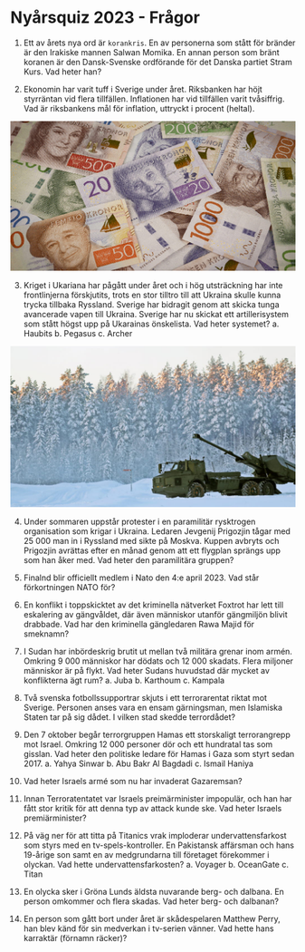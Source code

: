 # Nyårsquiz 2023 - Frågor

1. Ett av årets nya ord är `korankris`. En av personerna som stått för bränder är den Irakiske mannen Salwan Momika. En annan person som bränt koranen är den Dansk-Svenske ordförande för det Danska partiet Stram Kurs. Vad heter han?

2. Ekonomin har varit tuff i Sverige under året. Riksbanken har höjt styrräntan vid flera tillfällen. Inflationen har vid tillfällen varit tvåsiffrig. Vad är riksbankens mål för inflation, uttryckt i procent (heltal).

![sedlar](resources/sedlar.jpg)

3. Kriget i Ukariana har pågått under året och i hög utsträckning har inte frontlinjerna förskjutits, trots en stor tilltro till att Ukraina skulle kunna trycka tillbaka Ryssland. Sverige har bidragit genom att skicka tunga avancerade vapen till Ukraina. Sverige har nu skickat ett artillerisystem som stått högst upp på Ukarainas önskelista. Vad heter systemet?
   a. Haubits
   b. Pegasus
   c. Archer

![Artilleri-system](resources/artilleri.jpg)

4. Under sommaren uppstår protester i en paramilitär rysktrogen organisation som krigar i Ukraina. Ledaren Jevgenij Prigozjin tågar med 25 000 man in i Ryssland med sikte på Moskva. Kuppen avbryts och Prigozjin avrättas efter en månad genom att ett flygplan sprängs upp som han åker med. Vad heter den paramilitära gruppen?

5. Finalnd blir officiellt medlem i Nato den 4:e april 2023. Vad står förkortningen NATO för?

6. En konflikt i toppskicktet av det kriminella nätverket Foxtrot har lett till eskalering av gängvåldet, där även människor utanför gängmiljön blivit drabbade. Vad har den kriminella gängledaren Rawa Majid för smeknamn?

7. I Sudan har inbördeskrig brutit ut mellan två militära grenar inom armén. Omkring 9 000 människor har dödats och 12 000 skadats. Flera miljoner människor är på flykt. Vad heter Sudans huvudstad där mycket av konflikterna ägt rum?
   a. Juba
   b. Karthoum
   c. Kampala
8. Två svenska fotbollssupportrar skjuts i ett terrorarentat riktat mot Sverige. Personen anses vara en ensam gärningsman, men Islamiska Staten tar på sig dådet. I vilken stad skedde terrordådet?

9. Den 7 oktober begår terrorgruppen Hamas ett storskaligt terrorangrepp mot Israel. Omkring 12 000 personer dör och ett hundratal tas som gisslan. Vad heter den politiske ledare för Hamas i Gaza som styrt sedan 2017.
   a. Yahya Sinwar
   b. Abu Bakr Al Bagdadi
   c. Ismail Haniya
10. Vad heter Israels armé som nu har invaderat Gazaremsan?
11. Innan Terroratentatet var Israels preimärminister impopulär, och han har fått stor kritik för att denna typ av attack kunde ske. Vad heter Israels premiärminister?
12. På väg ner för att titta på Titanics vrak imploderar undervattensfarkost som styrs med en tv-spels-kontroller. En Pakistansk affärsman och hans 19-årige son samt en av medgrundarna till företaget förekommer i olyckan. Vad hette undervattensfarkosten?
    a. Voyager
    b. OceanGate
    c. Titan
13. En olycka sker i Gröna Lunds äldsta nuvarande berg- och dalbana. En person omkommer och flera skadas. Vad heter berg- och dalbanan?
14. En person som gått bort under året är skådespelaren Matthew Perry, han blev känd för sin medverkan i tv-serien vänner. Vad hette hans karraktär (förnamn räcker)?
